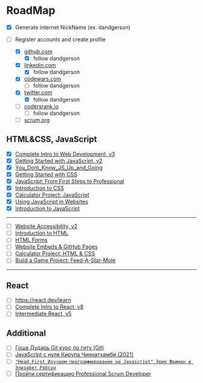 # RoadMap

- [x] Generate internet NickName (ex. dandgerson)
- [ ] Register accounts and create profile

  - [x] [github.com](github.com)
    - [x] follow dandgerson
  - [x] [linkedin.com](https://www.linkedin.com)
    - [x] follow dandgerson
  - [x] [codewars.com](www.codewars.com/r/jzxX0Q)
    - [ ] follow dandgerson
  - [x] [twitter.com](twitter.com)
    - [x] follow dandgerson
  - [ ] [codersrank.io](https://profile.codersrank.io/register?utm_source=invitation&utm_medium=copy&utm_campaign=62097a2a0ce5490001f23858)
    - [ ] follow dandgerson
  - [ ] [scrum.org](https://www.scrum.org/)

## HTML&CSS, JavaScript

- [x] [Complete Intro to Web Development, v3](https://frontendmasters.com/courses/web-development-v3/)
- [x] [Getting Started with JavaScript, v2](https://frontendmasters.com/courses/getting-started-javascript-v2/)
- [x] [You_Dont_Know_JS_Up_and_Going](https://xiaoguo.net/~books/Program/You_Dont_Know_JS_Up_and_Going.pdf)
- [x] [Getting Started with CSS](https://frontendmasters.com/courses/getting-started-css/)
- [x] [JavaScript: From First Steps to Professional](https://frontendmasters.com/courses/javascript-first-steps/)
- [x] [Introduction to CSS](https://frontendmasters.com/bootcamp/introduction-css/)
- [x] [Calculator Project: JavaScript](https://frontendmasters.com/bootcamp/calculator-javascript/)
- [x] [Using JavaScript in Websites](https://frontendmasters.com/bootcamp/javascript-in-websites/)
- [x] [Introduction to JavaScript](https://frontendmasters.com/bootcamp/introduction-javascript/)

---

- [ ] [Website Accessibility, v2](https://frontendmasters.com/courses/accessibility-v2/)
- [ ] [Introduction to HTML](https://frontendmasters.com/bootcamp/introduction-html/)
- [ ] [HTML Forms](https://frontendmasters.com/bootcamp/html-forms/)
- [ ] [Website Embeds & GitHub Pages](https://frontendmasters.com/bootcamp/embeds-github-pages/)
- [ ] [Calculator Project: HTML & CSS](https://frontendmasters.com/bootcamp/calculator-html-css/)
- [ ] [Build a Game Project: Feed-A-Star-Mole](https://frontendmasters.com/bootcamp/web-game-project/)

---

## React

- [ ] https://react.dev/learn
- [ ] [Complete Intro to React, v8](https://frontendmasters.com/courses/complete-react-v8/)
- [ ] [Intermediate React, v5](https://frontendmasters.com/courses/intermediate-react-v5/)

## Additional

- [ ] [Гоша Дударь Git курс по гиту (Git)](https://www.youtube.com/watch?v=bkNCylkzFRk&list=PL0lO_mIqDDFUesRNkeg46TDd5I6r7p2PI)
- [ ] [JavaScript с нуля Кирупа Чиннатхамби (2021)](https://drive.google.com/file/d/1YHJM9KAQa_67c276V21OE693h_vJfx1_/view?usp=sharing)
- [ ] [`"Head First Изучаем программирование на Javascript" Эрик Фриман и Элизабет Робсон`](https://drive.google.com/file/d/1QWh-Zl6EbL98jVnDOYSMzHinr2LuPGLD/view?usp=share_link)
- [ ] [Пройти сертификацию Professional Scrum Developer](https://www.scrum.org/assessments/professional-scrum-developer-certification)
